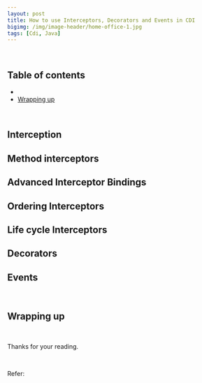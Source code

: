 ```yaml
---
layout: post
title: How to use Interceptors, Decorators and Events in CDI
bigimg: /img/image-header/home-office-1.jpg
tags: [Cdi, Java]
---
```




<br>

## Table of contents
- []()
- [Wrapping up](#wrapping-up)



<br>

## Interception





## Method interceptors




## Advanced Interceptor Bindings




## Ordering Interceptors




## Life cycle Interceptors



## Decorators




## Events




<br>

## Wrapping up




<br>

Thanks for your reading.

<br>

Refer:

[]()